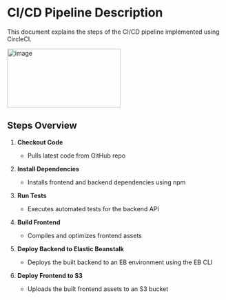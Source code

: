 # CI/CD Pipeline Description

This document explains the steps of the CI/CD pipeline implemented using CircleCI.

<img width="263" height="137" alt="image" src="https://github.com/user-attachments/assets/97828d81-e8f0-4bd8-a3c5-bd420e78eb9f" />




## Steps Overview

1. **Checkout Code**
   - Pulls latest code from GitHub repo

2. **Install Dependencies**
   - Installs frontend and backend dependencies using npm

3. **Run Tests**
   - Executes automated tests for the backend API

4. **Build Frontend**
   - Compiles and optimizes frontend assets

5. **Deploy Backend to Elastic Beanstalk**
   - Deploys the built backend to an EB environment using the EB CLI

6. **Deploy Frontend to S3**
   - Uploads the built frontend assets to an S3 bucket

